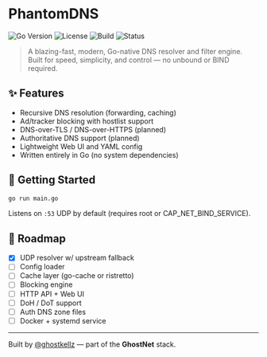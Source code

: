 # PhantomDNS

![Go Version](https://img.shields.io/badge/go-1.22+-blue)
![License](https://img.shields.io/github/license/ghostkellz/PhantomDNS)
![Build](https://img.shields.io/github/actions/workflow/status/ghostkellz/PhantomDNS/go.yml?label=build)
![Status](https://img.shields.io/badge/status-early--dev-yellow)

> A blazing-fast, modern, Go-native DNS resolver and filter engine. Built for speed, simplicity, and control — no unbound or BIND required.

## ✨ Features

- Recursive DNS resolution (forwarding, caching)
- Ad/tracker blocking with hostlist support
- DNS-over-TLS / DNS-over-HTTPS (planned)
- Authoritative DNS support (planned)
- Lightweight Web UI and YAML config
- Written entirely in Go (no system dependencies)

## 🔧 Getting Started

```bash
go run main.go
```

Listens on `:53` UDP by default (requires root or CAP_NET_BIND_SERVICE).

## 🧩 Roadmap

- [x] UDP resolver w/ upstream fallback
- [ ] Config loader
- [ ] Cache layer (go-cache or ristretto)
- [ ] Blocking engine
- [ ] HTTP API + Web UI
- [ ] DoH / DoT support
- [ ] Auth DNS zone files
- [ ] Docker + systemd service

---

Built by [@ghostkellz](https://github.com/ghostkellz) — part of the **GhostNet** stack.
